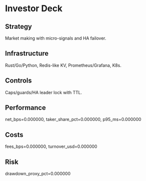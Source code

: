 # Investor Deck

## Strategy
Market making with micro-signals and HA failover.

## Infrastructure
Rust/Go/Python, Redis-like KV, Prometheus/Grafana, K8s.

## Controls
Caps/guards/HA leader lock with TTL.

## Performance
net_bps=0.000000, taker_share_pct=0.000000, p95_ms=0.000000

## Costs
fees_bps=0.000000, turnover_usd=0.000000

## Risk
drawdown_proxy_pct=0.000000

